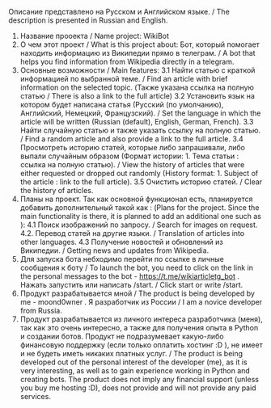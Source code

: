 Описание представлено на Русском и Английском языке. / The description is presented in Russian and English.
1. Название прооекта / Name project: WikiBot
2. О чем этот проект / What is this project about: Бот, который помогает находить информацию из Википедии прямо в телеграм. / A bot that helps you find information from Wikipedia directly in a telegram.
3. Основные возможности / Main features:
   3.1 Найти статью с краткой информацией по выбранной теме. / Find an article with brief information on the selected topic. (Также указана ссылка на полную статью / There is also a link to the full article)
   3.2 Установить язык на котором будет написана статья (Русский (по умолчанию), Английский, Немецкий, Французский). / Set the language in which the article will be written (Russian (default), English, German, French).
   3.3 Найти случайную статью и также указать ссылку на полную статью. / Find a random article and also provide a link to the full article.
   3.4 Просмотреть историю статей, которые либо запрашивали, либо выпали случайным образом (Формат истории: 1. Тема статьи : ссылка на полную статью). / View the history of articles that were either requested or dropped out randomly (History format: 1. Subject of the article : link to the full article).
   3.5 Очистить историю статей. / Clear the history of articles.
4. Планы на проект. Так как основной функционал есть, планируется добавить дополнительный такой как : (Plans for the project. Since the main functionality is there, it is planned to add an additional one such as ):
   4.1  Поиск изображений по запросу. / Search for images on request.
   4.2. Перевод статей на другие языки. / Translation of articles into other languages.
   4.3  Получение новостей и обновлений из Википедии. / Getting news and updates from Wikipedia.
5. Для запуска бота небходимо перейти по ссылке в личные сообщения к боту / To launch the bot, you need to click on the link in the personal messages to the bot - https://t.me/wikiarticletg_bot . Нажать запустить или написать /start. / Click start or write /start.
6. Продукт разрабатывается мной / The product is being developed by me - moond0wner . Я разработчик из России / I am a novice developer from Russia.
7. Продукт разрабатывается из личного интереса разработчика (меня), так как это очень интересно, а также для получения опыта в Python и создании ботов. Продукт не подразумевает какую-либо финансовую поддержку (если только оплатить хостинг :D ), не имеет и не будеть иметь никаких платных услуг.
/ The product is being developed out of the personal interest of the developer (me), as it is very interesting, as well as to gain experience working in Python and creating bots. The product does not imply any financial support (unless you buy me hosting :D), does not provide and will not provide any paid services.

